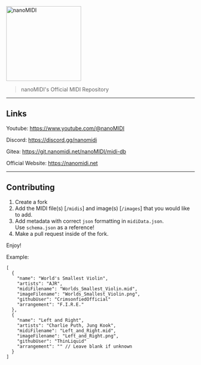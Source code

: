<img src="https://i.imgur.com/PUR9ROE.png" alt="nanoMIDI" width="200px"/>

> nanoMIDI's Official MIDI Repository
______________________________________________

## Links
Youtube: https://www.youtube.com/@nanoMIDI

Discord: https://discord.gg/nanomidi

Gitea: https://git.nanomidi.net/nanoMIDI/midi-db

Official Website: https://nanomidi.net

______________________________________________

## Contributing
1. Create a fork
2. Add the MIDI file(s) [`/midis`] and image(s) [`/images`] that you would like to add.
3. Add metadata with correct `json` formatting in `midiData.json`.<br>
   Use `schema.json` as a reference!
4. Make a pull request inside of the fork.


Enjoy!

Example:
```
[
  {
    "name": "World's Smallest Violin",
    "artists": "AJR",
    "midiFilename": "Worlds_Smallest_Violin.mid",
    "imageFilename": "Worlds_Smallest_Violin.png",
    "githubUser": "CrimsonfiedOfficial"
    "arrangement": "F.I.R.E."
  },
  {
    "name": "Left and Right",
    "artists": "Charlie Puth, Jung Kook",
    "midiFilename": "Left_and_Right.mid",
    "imageFilename": "Left_and_Right.png",
    "githubUser": "ThinLiquid"
    "arrangement": "" // Leave blank if unknown
  }
]
```
